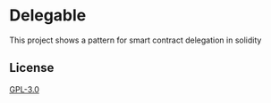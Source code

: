 # Delegable

This project shows a pattern for smart contract delegation in solidity

## License
[GPL-3.0](LICENSE)
